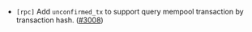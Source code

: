 - `[rpc]` Add `unconfirmed_tx` to support query mempool transaction by transaction hash.
  ([\#3008](https://github.com/cometbft/cometbft/pull/3008))
